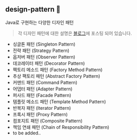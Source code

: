 ## design-pattern 🎨
Java로 구현하는 다양한 디자인 패턴<br>
> 각 디자인 패턴에 대한 설명은 [블로그](https://velog.io/@pppp0722/series/%EB%94%94%EC%9E%90%EC%9D%B8-%ED%8C%A8%ED%84%B4)에 포스팅 되어 있습니다.
- 싱글톤 패턴 (Singleton Pattern)
- 전략 패턴 (Strategy Pattern)
- 옵저버 패턴 (Observer Pattern)
- 데코레이터 패턴 (Decorator Pattern)
- 팩토리 메소드 패턴 (Factory Method Pattern)
- 추상 팩토리 패턴 (Abstract Factory Pattern)
- 커맨드 패턴 (Command Pattern)
- 어댑터 패턴 (Adapter Pattern)
- 퍼사드 패턴 (Facade Pattern)
- 템플릿 메소드 패턴 (Template Method Pattern)
- 반복자 패턴 (Iterator Pattern)
- 프록시 패턴 (Proxy Pattern)
- 컴포지트 패턴 (Composite Pattern)
- 책임 연쇄 패턴 (Chain of Responsibility Pattern)
- to be added..
